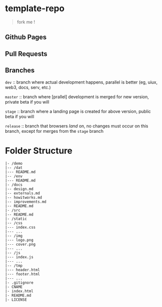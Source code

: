 # template-repo
> fork me !

## Github Pages

## Pull Requests

## Branches

`dev` :: branch where actual development happens, parallel is better (eg, uiux, web3, docs, serv, etc.)

`master` :: branch where [prallel] development is merged for new version, private beta if you will

`stage` :: branch where a landing page is created for above version, public beta if you will

`release` :: branch that browsers _land_ on, no changes must occur on this branch, except for merges from the `stage` branch

# Folder Structure

```
|- /demo
|-- /dat
|--- README.md
|-- /env
|--- README.md
|- /docs
|-- design.md
|-- externals.md
|-- howitworks.md
|-- improvements.md
|-- README.md
|- /src
|-- README.md
|- /static
|-- /css
|--- index.css
|--- ...
|-- /img
|--- logo.png
|--- cover.png
|--- ...
|-- /js
|--- index.js
|--- ...
|-- /tmp
|--- header.html
|--- footer.html
|--- ...
|- .gitignore
|- CNAME
|- index.html
|- README.md
|- LICENSE
```